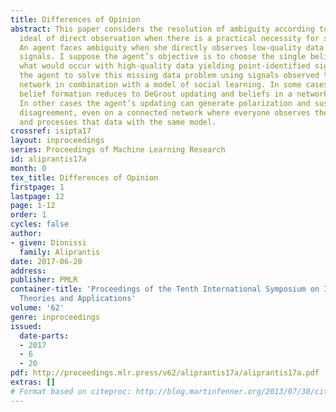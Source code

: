 ```yaml
---
title: Differences of Opinion
abstract: This paper considers the resolution of ambiguity according to the scientific
  ideal of direct observation when there is a practical necessity for social learning.
  An agent faces ambiguity when she directly observes low-quality data yielding set-identified
  signals. I suppose the agent’s objective is to choose the single belief replicating
  what would occur with high-quality data yielding point-identified signals. I allow
  the agent to solve this missing data problem using signals observed through her
  network in combination with a model of social learning. In some cases the agent’s
  belief formation reduces to DeGroot updating and beliefs in a network reach a consensus.
  In other cases the agent’s updating can generate polarization and sustain clustered
  disagreement, even on a connected network where everyone observes the same data
  and processes that data with the same model.
crossref: isipta17
layout: inproceedings
series: Proceedings of Machine Learning Research
id: aliprantis17a
month: 0
tex_title: Differences of Opinion
firstpage: 1
lastpage: 12
page: 1-12
order: 1
cycles: false
author:
- given: Dionissi
  family: Aliprantis
date: 2017-06-20
address: 
publisher: PMLR
container-title: 'Proceedings of the Tenth International Symposium on Imprecise Probability:
  Theories and Applications'
volume: '62'
genre: inproceedings
issued:
  date-parts:
  - 2017
  - 6
  - 20
pdf: http://proceedings.mlr.press/v62/aliprantis17a/aliprantis17a.pdf
extras: []
# Format based on citeproc: http://blog.martinfenner.org/2013/07/30/citeproc-yaml-for-bibliographies/
---
```


